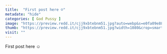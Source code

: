 ```yaml
---
title:  "First post here ☺️"
metadate: "hide"
categories: [ God Pussy ]
image: "https://preview.redd.it/cjj9xbtebnm51.jpg?auto=webp&s=e0fa09e883ac97d2591caa28fb7ba0973c478e76"
thumb: "https://preview.redd.it/cjj9xbtebnm51.jpg?width=1080&crop=smart&auto=webp&s=92ebd12f1f53755a10514fe13d3f2c2c8568b360"
visit: ""
---
```

First post here ☺️
